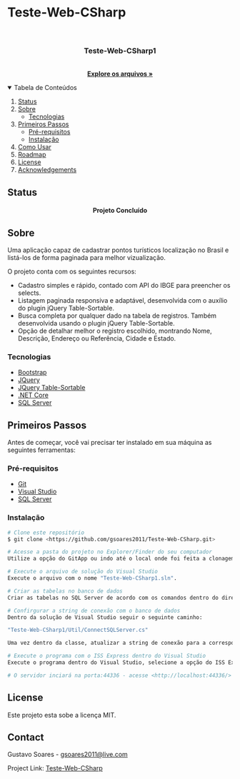 # Teste-Web-CSharp

<!-- PROJECT LOGO -->
<br />
<p align="center">

  <h3 align="center">Teste-Web-CSharp1</h3>

  <p align="center">
    <br />
    <a href="https://github.com/gsoares2011/Teste-Web-CSharp"><strong>Explore os arquivos »</strong></a>
  </p>
</p>



<!-- TABLE OF CONTENTS -->
<details open="open">
  <summary>Tabela de Conteúdos</summary>
  <ol>
    <li><a href="#status">Status</a></li>
    <li>
      <a href="#sobre">Sobre</a>
      <ul>
        <li><a href="#tecnologias">Tecnologias</a></li>
      </ul>
    </li>
    <li>
      <a href="#primeiros-passos">Primeiros Passos</a>
      <ul>
        <li><a href="#pre-requisitos">Pré-requisitos</a></li>
        <li><a href="#instalacao">Instalação</a></li>
      </ul>
    </li>
    <li><a href="#como-usar">Como Usar</a></li>
    <li><a href="#roadmap">Roadmap</a></li>
    <li><a href="#license">License</a></li>
    <li><a href="#acknowledgements">Acknowledgements</a></li>
  </ol>
</details>

<!-- Status -->
## Status

<h4 align="center"> 
	  Projeto Concluído 
</h4>

<!-- ABOUT THE PROJECT -->
## Sobre

Uma aplicação capaz de cadastrar pontos turísticos localização no Brasil e listá-los de forma paginada para melhor vizualização.

O projeto conta com os seguintes recursos:
* Cadastro simples e rápido, contado com API do IBGE para preencher os selects.
* Listagem paginada responsiva e adaptável, desenvolvida com o auxílio do plugin jQuery Table-Sortable.
* Busca completa por qualquer dado na tabela de registros. Também desenvolvida usando o plugin jQuery Table-Sortable.
* Opção de detalhar melhor o registro escolhido, montrando Nome, Descrição, Endereço ou Referência, Cidade e Estado.


### Tecnologias

* [Bootstrap](https://getbootstrap.com)
* [JQuery](https://jquery.com)
* [JQuery Table-Sortable](https://www.jqueryscript.net/table/Paginate-Sort-Filter-Table-Sortable.html)
* [.NET Core](https://dotnet.microsoft.com/download/dotnet/3.1)
* [SQL Server](https://www.microsoft.com/pt-br/sql-server/sql-server-downloads)



<!-- GETTING STARTED -->
## Primeiros Passos

Antes de começar, você vai precisar ter instalado em sua máquina as seguintes ferramentas:

### Pré-requisitos

* [Git](https://git-scm.com)
* [Visual Studio](https://visualstudio.microsoft.com/pt-br/)
* [SQL Server](https://www.microsoft.com/pt-br/sql-server/sql-server-downloads)

### Instalação

```bash
# Clone este repositório
$ git clone <https://github.com/gsoares2011/Teste-Web-CSharp.git>

# Acesse a pasta do projeto no Explorer/Finder do seu computador
Utilize a opção do GitApp ou indo até o local onde foi feita a clonagem do repositório.

# Execute o arquivo de solução do Visual Studio
Execute o arquivo com o nome "Teste-Web-CSharp1.sln".

# Criar as tabelas no banco de dados
Criar as tabelas no SQL Server de acordo com os comandos dentro do diretório "Teste-Web-CSharp1/Database".

# Confirgurar a string de conexão com o banco de dados
Dentro da solução de Visual Studio seguir o seguinte caminho:

"Teste-Web-CSharp1/Util/ConnectSQLServer.cs"

Uma vez dentro da classe, atualizar a string de conexão para a correspondente a sua instalação do SQL Server, salvar as alterações.

# Execute o programa com o ISS Express dentro do Visual Studio
Execute o programa dentro do Visual Studio, selecione a opção do ISS Express

# O servidor inciará na porta:44336 - acesse <http://localhost:44336/>
````

<!-- LICENSE -->
## License

Este projeto esta sobe a licença MIT.



<!-- CONTACT -->
## Contact

Gustavo Soares - gsoares2011@live.com

Project Link: [Teste-Web-CSharp](https://github.com/gsoares2011/Teste-Web-CSharp.git)
